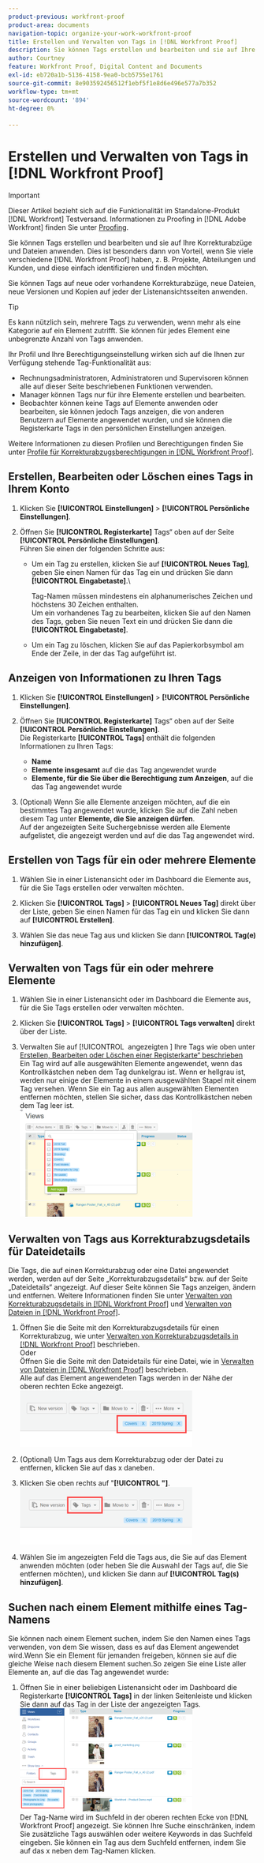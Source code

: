 ```yaml
---
product-previous: workfront-proof
product-area: documents
navigation-topic: organize-your-work-workfront-proof
title: Erstellen und Verwalten von Tags in [!DNL Workfront Proof]
description: Sie können Tags erstellen und bearbeiten und sie auf Ihre Korrekturabzüge und Dateien anwenden. Dies ist besonders dann von Vorteil, wenn Sie viele verschiedene  [!DNL Workfront Proof]  wie Projekte, Abteilungen und Kunden haben und diese einfach identifizieren und finden möchten.
author: Courtney
feature: Workfront Proof, Digital Content and Documents
exl-id: eb720a1b-5136-4158-9ea0-bcb5755e1761
source-git-commit: 8e903592456512f1ebf5f1e8d6e496e577a7b352
workflow-type: tm+mt
source-wordcount: '894'
ht-degree: 0%

---
```


# Erstellen und Verwalten von Tags in [!DNL Workfront Proof]

>[!IMPORTANT]
>
>Dieser Artikel bezieht sich auf die Funktionalität im Standalone-Produkt [!DNL Workfront] Testversand. Informationen zu Proofing in [!DNL Adobe Workfront] finden Sie unter [Proofing](../../../review-and-approve-work/proofing/proofing.md).

Sie können Tags erstellen und bearbeiten und sie auf Ihre Korrekturabzüge und Dateien anwenden. Dies ist besonders dann von Vorteil, wenn Sie viele verschiedene [!DNL Workfront Proof] haben, z. B. Projekte, Abteilungen und Kunden, und diese einfach identifizieren und finden möchten.

Sie können Tags auf neue oder vorhandene Korrekturabzüge, neue Dateien, neue Versionen und Kopien auf jeder der Listenansichtsseiten anwenden.

>[!TIP]
>
>Es kann nützlich sein, mehrere Tags zu verwenden, wenn mehr als eine Kategorie auf ein Element zutrifft. Sie können für jedes Element eine unbegrenzte Anzahl von Tags anwenden.

Ihr Profil und Ihre Berechtigungseinstellung wirken sich auf die Ihnen zur Verfügung stehende Tag-Funktionalität aus:

* Rechnungsadministratoren, Administratoren und Supervisoren können alle auf dieser Seite beschriebenen Funktionen verwenden.
* Manager können Tags nur für ihre Elemente erstellen und bearbeiten.
* Beobachter können keine Tags auf Elemente anwenden oder bearbeiten, sie können jedoch Tags anzeigen, die von anderen Benutzern auf Elemente angewendet wurden, und sie können die Registerkarte Tags in den persönlichen Einstellungen anzeigen.

Weitere Informationen zu diesen Profilen und Berechtigungen finden Sie unter [Profile für Korrekturabzugsberechtigungen in [!DNL Workfront Proof]](../../../workfront-proof/wp-acct-admin/account-settings/proof-perm-profiles-in-wp.md).

## Erstellen, Bearbeiten oder Löschen eines Tags in Ihrem Konto

1. Klicken Sie **[!UICONTROL Einstellungen]** > **[!UICONTROL Persönliche Einstellungen]**.

1. Öffnen Sie **[!UICONTROL Registerkarte]** Tags“ oben auf der Seite **[!UICONTROL Persönliche Einstellungen]**.\
   Führen Sie einen der folgenden Schritte aus:

   * Um ein Tag zu erstellen, klicken Sie auf **[!UICONTROL Neues Tag]**, geben Sie einen Namen für das Tag ein und drücken Sie dann **[!UICONTROL Eingabetaste]**.\

     Tag-Namen müssen mindestens ein alphanumerisches Zeichen und höchstens 30 Zeichen enthalten.\
      Um ein vorhandenes Tag zu bearbeiten, klicken Sie auf den Namen des Tags, geben Sie neuen Text ein und drücken Sie dann die **[!UICONTROL Eingabetaste]**.

   * Um ein Tag zu löschen, klicken Sie auf das Papierkorbsymbol am Ende der Zeile, in der das Tag aufgeführt ist.

## Anzeigen von Informationen zu Ihren Tags

1. Klicken Sie **[!UICONTROL Einstellungen]** > **[!UICONTROL Persönliche Einstellungen]**.

1. Öffnen Sie **[!UICONTROL Registerkarte]** Tags“ oben auf der Seite **[!UICONTROL Persönliche Einstellungen]**.\
   Die Registerkarte **[!UICONTROL Tags]** enthält die folgenden Informationen zu Ihren Tags:

   * **Name**
   * **Elemente insgesamt** auf die das Tag angewendet wurde
   * **Elemente, für die Sie über die Berechtigung zum Anzeigen**, auf die das Tag angewendet wurde

1. (Optional) Wenn Sie alle Elemente anzeigen möchten, auf die ein bestimmtes Tag angewendet wurde, klicken Sie auf die Zahl neben diesem Tag unter **Elemente, die Sie anzeigen dürfen**.\
   Auf der angezeigten Seite Suchergebnisse werden alle Elemente aufgelistet, die angezeigt werden und auf die das Tag angewendet wird.

## Erstellen von Tags für ein oder mehrere Elemente

1. Wählen Sie in einer Listenansicht oder im Dashboard die Elemente aus, für die Sie Tags erstellen oder verwalten möchten.
1. Klicken Sie **[!UICONTROL Tags]** > **[!UICONTROL Neues Tag]** direkt über der Liste, geben Sie einen Namen für das Tag ein und klicken Sie dann auf **[!UICONTROL Erstellen]**.

1. Wählen Sie das neue Tag aus und klicken Sie dann **[!UICONTROL Tag(e) hinzufügen]**.

## Verwalten von Tags für ein oder mehrere Elemente

1. Wählen Sie in einer Listenansicht oder im Dashboard die Elemente aus, für die Sie Tags erstellen oder verwalten möchten.
1. Klicken Sie **[!UICONTROL Tags]** > **[!UICONTROL Tags verwalten]** direkt über der Liste.

1. Verwalten Sie auf [!UICONTROL &#x200B; angezeigten &#x200B;] Ihre Tags wie oben unter [Erstellen, Bearbeiten oder Löschen einer Registerkarte“ beschrieben](https://support.workfront.com/knowledge/articles/115004379508/en-us?brand_id=662728&amp;return_to=%2Fhc%2Fen-us%2Farticles%2F115004379508#CreatingEditingDeletingTag)\
   Ein Tag wird auf alle ausgewählten Elemente angewendet, wenn das Kontrollkästchen neben dem Tag dunkelgrau ist. Wenn er hellgrau ist, werden nur einige der Elemente in einem ausgewählten Stapel mit einem Tag versehen. Wenn Sie ein Tag aus allen ausgewählten Elementen entfernen möchten, stellen Sie sicher, dass das Kontrollkästchen neben dem Tag leer ist.\
   ![Tags_menu_-_dark_and_light_checks.png](assets/tags-menu---dark-and-light-checks-350x217.png)

## Verwalten von Tags aus Korrekturabzugsdetails für Dateidetails

Die Tags, die auf einen Korrekturabzug oder eine Datei angewendet werden, werden auf der Seite „Korrekturabzugsdetails“ bzw. auf der Seite „Dateidetails“ angezeigt. Auf dieser Seite können Sie Tags anzeigen, ändern und entfernen. Weitere Informationen finden Sie unter [Verwalten von Korrekturabzugsdetails in [!DNL Workfront Proof]](../../../workfront-proof/wp-work-proofsfiles/manage-your-work/manage-proof-details.md) und [Verwalten von Dateien in [!DNL Workfront Proof]](../../../workfront-proof/wp-work-proofsfiles/manage-your-work/manage-files.md).

1. Öffnen Sie die Seite mit den Korrekturabzugsdetails für einen Korrekturabzug, wie unter [Verwalten von Korrekturabzugsdetails in [!DNL Workfront Proof]](../../../workfront-proof/wp-work-proofsfiles/manage-your-work/manage-proof-details.md) beschrieben.\
   Oder\
   Öffnen Sie die Seite mit den Dateidetails für eine Datei, wie in [Verwalten von Dateien in [!DNL Workfront Proof]](../../../workfront-proof/wp-work-proofsfiles/manage-your-work/manage-files.md) beschrieben.\
   Alle auf das Element angewendeten Tags werden in der Nähe der oberen rechten Ecke angezeigt.\
   ![tags_on_details_page.png](assets/tags-on-details-page-350x114.png)

1. (Optional) Um Tags aus dem Korrekturabzug oder der Datei zu entfernen, klicken Sie auf das x daneben.
1. Klicken Sie oben rechts auf &quot;**[!UICONTROL &quot;]**.\
   ![tags_button_on_details_page.png](assets/tags-button-on-details-page-350x116.png)

1. Wählen Sie im angezeigten Feld die Tags aus, die Sie auf das Element anwenden möchten (oder heben Sie die Auswahl der Tags auf, die Sie entfernen möchten), und klicken Sie dann auf **[!UICONTROL Tag(s) hinzufügen]**.

## Suchen nach einem Element mithilfe eines Tag-Namens

Sie können nach einem Element suchen, indem Sie den Namen eines Tags verwenden, von dem Sie wissen, dass es auf das Element angewendet wird.Wenn Sie ein Element für jemanden freigeben, können sie auf die gleiche Weise nach diesem Element suchen.So zeigen Sie eine Liste aller Elemente an, auf die das Tag angewendet wurde:

1. Öffnen Sie in einer beliebigen Listenansicht oder im Dashboard die Registerkarte **[!UICONTROL Tags]** in der linken Seitenleiste und klicken Sie dann auf das Tag in der Liste der angezeigten Tags.\
   ![Searching_by_tag.png](assets/searching-by-tag-350x209.png)\
   Der Tag-Name wird im Suchfeld in der oberen rechten Ecke von [!DNL Workfront Proof] angezeigt. Sie können Ihre Suche einschränken, indem Sie zusätzliche Tags auswählen oder weitere Keywords in das Suchfeld eingeben. Sie können ein Tag aus dem Suchfeld entfernen, indem Sie auf das x neben dem Tag-Namen klicken.
